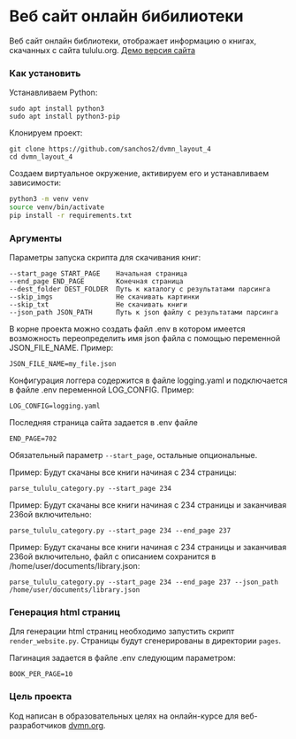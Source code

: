 # Веб сайт онлайн бибилиотеки

Веб сайт онлайн библиотеки, отображает информацию о книгах, скачанных с сайта tululu.org.
[Демо версия сайта](https://sanchos2.github.io/dvmn_layout_4/pages/)

### Как установить

Устанавливаем Python:
```
sudo apt install python3
sudo apt install python3-pip
```
Клонируем проект:
```
git clone https://github.com/sanchos2/dvmn_layout_4
cd dvmn_layout_4
```
Создаем виртуальное окружение, активируем его и  устанавливаем зависимости:

```sh
python3 -m venv venv
source venv/bin/activate
pip install -r requirements.txt
```

### Аргументы

Параметры запуска скрипта для скачивания книг:
```
--start_page START_PAGE    Начальная страница
--end_page END_PAGE        Конечная страница
--dest_folder DEST_FOLDER  Путь к каталогу с результатами парсинга
--skip_imgs                Не скачивать картинки
--skip_txt                 Не скачивать книги
--json_path JSON_PATH      Путь к json файлу с результатами парсинга
```
В корне проекта можно создать файл .env в котором имеется возможность переопределить имя json файла
с помощью переменной JSON_FILE_NAME. Пример:
```
JSON_FILE_NAME=my_file.json
```

Конфигурация логгера содержится в файле logging.yaml и подключается в файле .env переменной LOG_CONFIG. Пример:
```
LOG_CONFIG=logging.yaml
```

Последняя страница сайта задается в .env файле
```
END_PAGE=702
```

Обязательный параметр `--start_page`, остальные опциональные.

Пример:
Будут скачаны все книги начиная с 234 страницы:
```
parse_tululu_category.py --start_page 234
```

Пример:
Будут скачаны все книги начиная с 234 страницы и заканчивая 236ой включительно:
```
parse_tululu_category.py --start_page 234 --end_page 237
```

Пример:
Будут скачаны все книги начиная с 234 страницы и заканчивая 236ой включительно, файл с описанием сохранится в /home/user/documents/library.json:
```
parse_tululu_category.py --start_page 234 --end_page 237 --json_path /home/user/documents/library.json
```

### Генерация html страниц

Для генерации html страниц необходимо запустить скрипт `render_website.py`. Страницы будут сгенерированы в директории `pages`.

Пагинация задается в файле .env следующим параметром:
```
BOOK_PER_PAGE=10
```

### Цель проекта

Код написан в образовательных целях на онлайн-курсе для веб-разработчиков [dvmn.org](https://dvmn.org/).